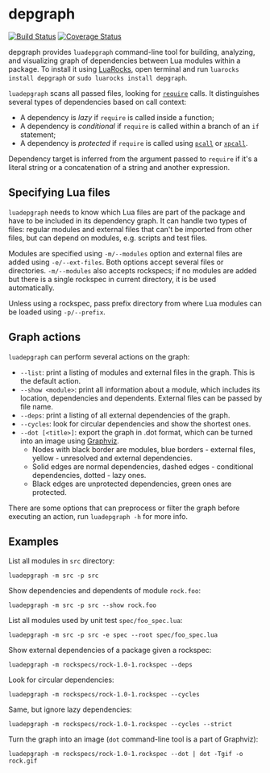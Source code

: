 # depgraph

[![Build Status](https://travis-ci.org/mpeterv/depgraph.svg?branch=master)](https://travis-ci.org/mpeterv/depgraph) [![Coverage Status](https://coveralls.io/repos/mpeterv/depgraph/badge.svg?branch=master&service=github)](https://coveralls.io/github/mpeterv/depgraph?branch=master)

depgraph provides `luadepgraph` command-line tool for building, analyzing, and visualizing graph of dependencies between Lua modules within a package. To install it using [LuaRocks](https://luarocks.org), open terminal and run `luarocks install depgraph` or `sudo luarocks install depgraph`.

`luadepgraph` scans all passed files, looking for [`require`](http://www.lua.org/manual/5.3/manual.html#pdf-require) calls. It distinguishes several types of dependencies based on call context:

* A dependency is *lazy* if `require` is called inside a function;
* A dependency is *conditional* if `require` is called within a branch of an `if` statement;
* A dependency is *protected* if `require` is called using [`pcall`](http://www.lua.org/manual/5.3/manual.html#pdf-pcall) or [`xpcall`](http://www.lua.org/manual/5.3/manual.html#pdf-xpcall).

Dependency target is inferred from the argument passed to `require` if it's a literal string or a concatenation of a string and another expression.

## Specifying Lua files

`luadepgraph` needs to know which Lua files are part of the package and have to be included in its dependency graph. It can handle two types of files: regular modules and external files that can't be imported from other files, but can depend on modules, e.g. scripts and test files.

Modules are specified using `-m/--modules` option and external files are added using `-e/--ext-files`. Both options accept several files or directories. `-m/--modules` also accepts rockspecs; if no modules are added but there is a single rockspec in current directory, it is be used automatically.

Unless using a rockspec, pass prefix directory from where Lua modules can be loaded using `-p/--prefix`.

## Graph actions

`luadepgraph` can perform several actions on the graph:

* `--list`: print a listing of modules and external files in the graph. This is the default action.
* `--show <module>`: print all information about a module, which includes its location, dependencies and dependents. External files can be passed by file name.
* `--deps`: print a listing of all external dependencies of the graph.
* `--cycles`: look for circular dependencies and show the shortest ones.
* `--dot [<title>]`: export the graph in .dot format, which can be turned into an image using [Graphviz](http://www.graphviz.org/).
    - Nodes with black border are modules, blue borders - external files, yellow - unresolved and external dependencies.
    - Solid edges are normal dependencies, dashed edges - conditional dependencies, dotted - lazy ones.
    - Black edges are unprotected dependencies, green ones are protected.

There are some options that can preprocess or filter the graph before executing an action, run `luadepgraph -h` for more info.

## Examples

List all modules in `src` directory:

```
luadepgraph -m src -p src
```

Show dependencies and dependents of module `rock.foo`:

```
luadepgraph -m src -p src --show rock.foo
```

List all modules used by unit test `spec/foo_spec.lua`:

```
luadepgraph -m src -p src -e spec --root spec/foo_spec.lua
```

Show external dependencies of a package given a rockspec:

```
luadepgraph -m rockspecs/rock-1.0-1.rockspec --deps
```

Look for circular dependencies:

```
luadepgraph -m rockspecs/rock-1.0-1.rockspec --cycles
```

Same, but ignore lazy dependencies:

```
luadepgraph -m rockspecs/rock-1.0-1.rockspec --cycles --strict
```

Turn the graph into an image (`dot` command-line tool is a part of Graphviz):

```
luadepgraph -m rockspecs/rock-1.0-1.rockspec --dot | dot -Tgif -o rock.gif
```
